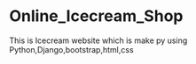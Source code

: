 # Online_Icecream_Shop
This is Icecream website which is make py using Python,Django,bootstrap,html,css
